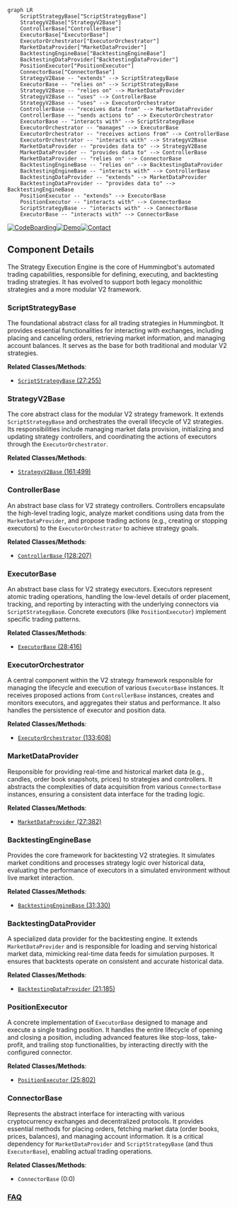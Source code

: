 ```mermaid
graph LR
    ScriptStrategyBase["ScriptStrategyBase"]
    StrategyV2Base["StrategyV2Base"]
    ControllerBase["ControllerBase"]
    ExecutorBase["ExecutorBase"]
    ExecutorOrchestrator["ExecutorOrchestrator"]
    MarketDataProvider["MarketDataProvider"]
    BacktestingEngineBase["BacktestingEngineBase"]
    BacktestingDataProvider["BacktestingDataProvider"]
    PositionExecutor["PositionExecutor"]
    ConnectorBase["ConnectorBase"]
    StrategyV2Base -- "extends" --> ScriptStrategyBase
    ExecutorBase -- "relies on" --> ScriptStrategyBase
    StrategyV2Base -- "relies on" --> MarketDataProvider
    StrategyV2Base -- "uses" --> ControllerBase
    StrategyV2Base -- "uses" --> ExecutorOrchestrator
    ControllerBase -- "receives data from" --> MarketDataProvider
    ControllerBase -- "sends actions to" --> ExecutorOrchestrator
    ExecutorBase -- "interacts with" --> ScriptStrategyBase
    ExecutorOrchestrator -- "manages" --> ExecutorBase
    ExecutorOrchestrator -- "receives actions from" --> ControllerBase
    ExecutorOrchestrator -- "interacts with" --> StrategyV2Base
    MarketDataProvider -- "provides data to" --> StrategyV2Base
    MarketDataProvider -- "provides data to" --> ControllerBase
    MarketDataProvider -- "relies on" --> ConnectorBase
    BacktestingEngineBase -- "relies on" --> BacktestingDataProvider
    BacktestingEngineBase -- "interacts with" --> ControllerBase
    BacktestingDataProvider -- "extends" --> MarketDataProvider
    BacktestingDataProvider -- "provides data to" --> BacktestingEngineBase
    PositionExecutor -- "extends" --> ExecutorBase
    PositionExecutor -- "interacts with" --> ConnectorBase
    ScriptStrategyBase -- "interacts with" --> ConnectorBase
    ExecutorBase -- "interacts with" --> ConnectorBase
```
[![CodeBoarding](https://img.shields.io/badge/Generated%20by-CodeBoarding-9cf?style=flat-square)](https://github.com/CodeBoarding/GeneratedOnBoardings)[![Demo](https://img.shields.io/badge/Try%20our-Demo-blue?style=flat-square)](https://www.codeboarding.org/demo)[![Contact](https://img.shields.io/badge/Contact%20us%20-%20contact@codeboarding.org-lightgrey?style=flat-square)](mailto:contact@codeboarding.org)

## Component Details

The Strategy Execution Engine is the core of Hummingbot's automated trading capabilities, responsible for defining, executing, and backtesting trading strategies. It has evolved to support both legacy monolithic strategies and a more modular V2 framework.

### ScriptStrategyBase
The foundational abstract class for all trading strategies in Hummingbot. It provides essential functionalities for interacting with exchanges, including placing and canceling orders, retrieving market information, and managing account balances. It serves as the base for both traditional and modular V2 strategies.


**Related Classes/Methods**:

- <a href="https://github.com/hummingbot/hummingbot/blob/master/hummingbot/strategy/script_strategy_base.py#L27-L255" target="_blank" rel="noopener noreferrer">`ScriptStrategyBase` (27:255)</a>


### StrategyV2Base
The core abstract class for the modular V2 strategy framework. It extends `ScriptStrategyBase` and orchestrates the overall lifecycle of V2 strategies. Its responsibilities include managing market data provision, initializing and updating strategy controllers, and coordinating the actions of executors through the `ExecutorOrchestrator`.


**Related Classes/Methods**:

- <a href="https://github.com/hummingbot/hummingbot/blob/master/hummingbot/strategy/strategy_v2_base.py#L161-L499" target="_blank" rel="noopener noreferrer">`StrategyV2Base` (161:499)</a>


### ControllerBase
An abstract base class for V2 strategy controllers. Controllers encapsulate the high-level trading logic, analyze market conditions using data from the `MarketDataProvider`, and propose trading actions (e.g., creating or stopping executors) to the `ExecutorOrchestrator` to achieve strategy goals.


**Related Classes/Methods**:

- <a href="https://github.com/hummingbot/hummingbot/blob/master/hummingbot/strategy_v2/controllers/controller_base.py#L128-L207" target="_blank" rel="noopener noreferrer">`ControllerBase` (128:207)</a>


### ExecutorBase
An abstract base class for V2 strategy executors. Executors represent atomic trading operations, handling the low-level details of order placement, tracking, and reporting by interacting with the underlying connectors via `ScriptStrategyBase`. Concrete executors (like `PositionExecutor`) implement specific trading patterns.


**Related Classes/Methods**:

- <a href="https://github.com/hummingbot/hummingbot/blob/master/hummingbot/strategy_v2/executors/executor_base.py#L28-L416" target="_blank" rel="noopener noreferrer">`ExecutorBase` (28:416)</a>


### ExecutorOrchestrator
A central component within the V2 strategy framework responsible for managing the lifecycle and execution of various `ExecutorBase` instances. It receives proposed actions from `ControllerBase` instances, creates and monitors executors, and aggregates their status and performance. It also handles the persistence of executor and position data.


**Related Classes/Methods**:

- <a href="https://github.com/hummingbot/hummingbot/blob/master/hummingbot/strategy_v2/executors/executor_orchestrator.py#L133-L608" target="_blank" rel="noopener noreferrer">`ExecutorOrchestrator` (133:608)</a>


### MarketDataProvider
Responsible for providing real-time and historical market data (e.g., candles, order book snapshots, prices) to strategies and controllers. It abstracts the complexities of data acquisition from various `ConnectorBase` instances, ensuring a consistent data interface for the trading logic.


**Related Classes/Methods**:

- <a href="https://github.com/hummingbot/hummingbot/blob/master/hummingbot/data_feed/market_data_provider.py#L27-L382" target="_blank" rel="noopener noreferrer">`MarketDataProvider` (27:382)</a>


### BacktestingEngineBase
Provides the core framework for backtesting V2 strategies. It simulates market conditions and processes strategy logic over historical data, evaluating the performance of executors in a simulated environment without live market interaction.


**Related Classes/Methods**:

- <a href="https://github.com/hummingbot/hummingbot/blob/master/hummingbot/strategy_v2/backtesting/backtesting_engine_base.py#L31-L330" target="_blank" rel="noopener noreferrer">`BacktestingEngineBase` (31:330)</a>


### BacktestingDataProvider
A specialized data provider for the backtesting engine. It extends `MarketDataProvider` and is responsible for loading and serving historical market data, mimicking real-time data feeds for simulation purposes. It ensures that backtests operate on consistent and accurate historical data.


**Related Classes/Methods**:

- <a href="https://github.com/hummingbot/hummingbot/blob/master/hummingbot/strategy_v2/backtesting/backtesting_data_provider.py#L21-L185" target="_blank" rel="noopener noreferrer">`BacktestingDataProvider` (21:185)</a>


### PositionExecutor
A concrete implementation of `ExecutorBase` designed to manage and execute a single trading position. It handles the entire lifecycle of opening and closing a position, including advanced features like stop-loss, take-profit, and trailing stop functionalities, by interacting directly with the configured connector.


**Related Classes/Methods**:

- <a href="https://github.com/hummingbot/hummingbot/blob/master/hummingbot/strategy_v2/executors/position_executor/position_executor.py#L25-L802" target="_blank" rel="noopener noreferrer">`PositionExecutor` (25:802)</a>


### ConnectorBase
Represents the abstract interface for interacting with various cryptocurrency exchanges and decentralized protocols. It provides essential methods for placing orders, fetching market data (order books, prices, balances), and managing account information. It is a critical dependency for `MarketDataProvider` and `ScriptStrategyBase` (and thus `ExecutorBase`), enabling actual trading operations.


**Related Classes/Methods**:

- `ConnectorBase` (0:0)




### [FAQ](https://github.com/CodeBoarding/GeneratedOnBoardings/tree/main?tab=readme-ov-file#faq)
